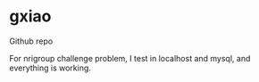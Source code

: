 gxiao
=====

Github repo

For nrigroup challenge problem, I test in localhost and mysql, and everything is working.  
